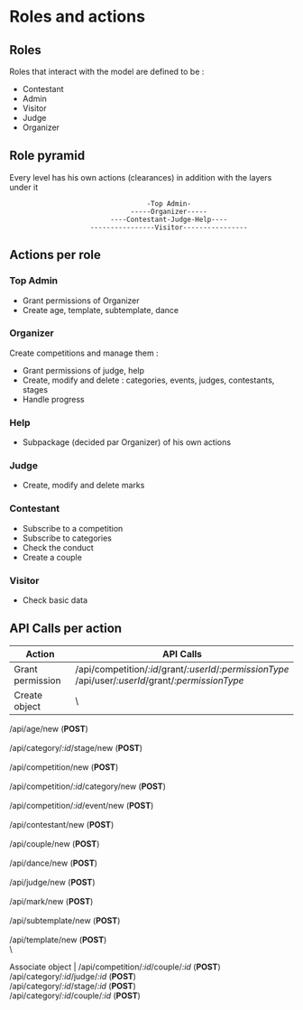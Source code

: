 # Roles and actions

## Roles

Roles that interact with the model are defined to be :
- Contestant
- Admin
- Visitor
- Judge
- Organizer

## Role pyramid

Every level has his own actions (clearances) in addition with the layers under it

                                      -Top Admin-
                                  -----Organizer-----
                             ----Contestant-Judge-Help----
                        ----------------Visitor----------------

## Actions per role

### Top Admin
- Grant permissions of Organizer
- Create age, template, subtemplate, dance

### Organizer
Create competitions and manage them :
  - Grant permissions of judge, help
  - Create, modify and delete : categories, events, judges, contestants, stages
  - Handle progress

### Help
- Subpackage (decided par Organizer) of his own actions

### Judge
- Create, modify and delete marks

### Contestant
- Subscribe to a competition
- Subscribe to categories
- Check the conduct
- Create a couple

### Visitor
- Check basic data

## API Calls per action

Action | API Calls
------ | ---------
Grant permission | /api/competition/_:id_/grant/_:userId_/_:permissionType_<br>/api/user/_:userId_/grant/_:permissionType_
Create object | \
/api/age/new (__POST__)<br>\
/api/category/_:id_/stage/new (__POST__)<br>\
/api/competition/new (__POST__)<br>\
/api/competition/_:id_/category/new (__POST__)<br>\
/api/competition/_:id_/event/new (__POST__)<br>\
/api/contestant/new (__POST__)<br>\
/api/couple/new (__POST__)<br>\
/api/dance/new (__POST__)<br>\
/api/judge/new (__POST__)<br>\
/api/mark/new (__POST__)<br>\
/api/subtemplate/new (__POST__)<br>\
/api/template/new (__POST__)<br>\

Associate object | /api/competition/_:id_/couple/_:id_ (__POST__)<br>/api/category/_:id_/judge/_:id_ (__POST__)<br>/api/category/_:id_/stage/_:id_ (__POST__)<br>/api/category/_:id_/couple/_:id_ (__POST__)
